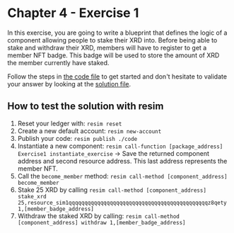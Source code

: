 # Chapter 4 - Exercise 1
In this exercise, you are going to write a blueprint that defines the logic of a component allowing people to stake their XRD into. Before being able to stake and withdraw their XRD, members will have to register to get a member NFT badge. This badge will be used to store the amount of XRD the member currently have staked.

Follow the steps in [the code file](code/src/lib.rs) to get started and don't hesitate to validate your answer by looking at the [solution file](solution/src/lib.rs).

## How to test the solution with resim
1. Reset your ledger with: `resim reset`
1. Create a new default account: `resim new-account`
1. Publish your code: `resim publish ./code`
1. Instantiate a new component: `resim call-function [package_address] Exercise1 instantiate_exercise` -> Save the returned component address and second resource address. This last address represents the member NFT.
1. Call the `become_member` method: `resim call-method [component_address] become_member`
1. Stake 25 XRD by calling `resim call-method [component_address] stake_xrd 25,resource_sim1qqqqqqqqqqqqqqqqqqqqqqqqqqqqqqqqqqqqqqqqqqqqz8qety 1,[member_badge_address]`
1. Withdraw the staked XRD by calling: `resim call-method [component_address] withdraw 1,[member_badge_address]`